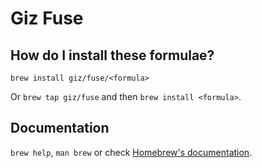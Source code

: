 # Giz Fuse

## How do I install these formulae?

`brew install giz/fuse/<formula>`

Or `brew tap giz/fuse` and then `brew install <formula>`.

## Documentation

`brew help`, `man brew` or check [Homebrew's documentation](https://docs.brew.sh).
